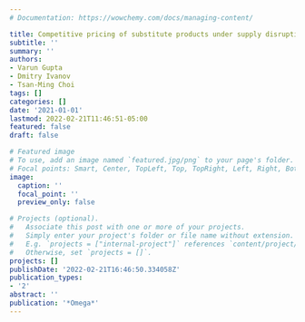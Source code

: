 ```yaml
---
# Documentation: https://wowchemy.com/docs/managing-content/

title: Competitive pricing of substitute products under supply disruption
subtitle: ''
summary: ''
authors:
- Varun Gupta
- Dmitry Ivanov
- Tsan-Ming Choi
tags: []
categories: []
date: '2021-01-01'
lastmod: 2022-02-21T11:46:51-05:00
featured: false
draft: false

# Featured image
# To use, add an image named `featured.jpg/png` to your page's folder.
# Focal points: Smart, Center, TopLeft, Top, TopRight, Left, Right, BottomLeft, Bottom, BottomRight.
image:
  caption: ''
  focal_point: ''
  preview_only: false

# Projects (optional).
#   Associate this post with one or more of your projects.
#   Simply enter your project's folder or file name without extension.
#   E.g. `projects = ["internal-project"]` references `content/project/deep-learning/index.md`.
#   Otherwise, set `projects = []`.
projects: []
publishDate: '2022-02-21T16:46:50.334058Z'
publication_types:
- '2'
abstract: ''
publication: '*Omega*'
---
```

